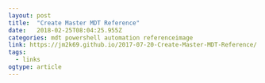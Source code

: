 ```yaml
---
layout: post 
title:  "Create Master MDT Reference" 
date:   2018-02-25T08:04:25.955Z 
categories: mdt powershell automation referenceimage
link: https://jm2k69.github.io/2017-07-20-Create-Master-MDT-Reference/ 
tags:
  - links
ogtype: article 
---
```



